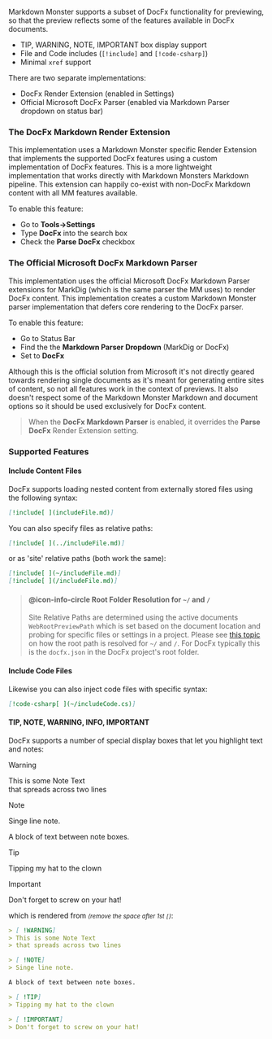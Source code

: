 ﻿Markdown Monster supports a subset of DocFx functionality for previewing, so that the preview reflects some of the features available in DocFx documents.

* TIP, WARNING, NOTE, IMPORTANT box display support
* File and Code includes (`[!include]` and `[!code-csharp]`)
* Minimal `xref` support

There are two separate implementations:

* DocFx Render Extension (enabled in Settings)
* Official Microsoft DocFx Parser (enabled via Markdown Parser dropdown on status bar)

### The DocFx Markdown Render Extension
This implementation uses a Markdown Monster specific Render Extension that implements the supported DocFx features using a custom implementation of DocFx features. This is a more lightweight implementation that works directly with Markdown Monsters Markdown pipeline. This extension can happily co-exist with non-DocFx Markdown content with all MM features available.

To enable this feature:

* Go to **Tools->Settings**
* Type **DocFx** into the search box
* Check the **Parse DocFx** checkbox

### The Official Microsoft DocFx Markdown Parser
This implementation uses the official Microsoft DocFx Markdown Parser extensions for MarkDig (which is the same parser the MM uses) to render DocFx content. This implementation creates a custom Markdown Monster parser implementation that defers core rendering to the DocFx parser. 

To enable this feature:

* Go to Status Bar
* Find the the **Markdown Parser Dropdown** (MarkDig or DocFx)
* Set to **DocFx**

Although this is the official solution from Microsoft it's not directly geared towards rendering single documents as it's meant for generating entire sites of content, so not all features work in the context of previews. It also doesn't respect some of the Markdown Monster Markdown and document options so it should be used exclusively for DocFx content.

> When the **DocFx Markdown Parser** is enabled, it overrides the **Parse DocFx** Render Extension setting.

### Supported Features

#### Include Content Files
DocFx supports loading nested content from externally stored files using the following syntax:

```markdown
[!include[ ](includeFile.md)]
```

You can also specify files as relative paths:

```markdown
[!include[ ](../includeFile.md)]
```

or as 'site' relative paths (both work the same):

```markdown
[!include[ ](~/includeFile.md)]
[!include[ ](/includeFile.md)]
```

> #### @icon-info-circle Root Folder Resolution for `~/` and `/`
> Site Relative Paths are determined using the active documents `WebRootPreviewPath` which is set based on the document location and probing for specific files or settings in a project. Please see [this topic](VFPS://Topic/_5FZ0OZKLN) on how the root path is resolved for `~/` and `/`. For DocFx typically this is the `docfx.json` in the DocFx project's root folder.

#### Include Code Files
Likewise you can also inject code files with  specific syntax:

```markdown
[!code-csharp[ ](~/includeCode.cs)]
```

#### TIP, NOTE, WARNING, INFO, IMPORTANT
DocFx supports a number of special display boxes that let you highlight text and notes:

> [!WARNING]
> This is some Note Text  
> that spreads across two lines

> [!NOTE]
> Singe line note.

A block of text between note boxes.

> [!TIP]
> Tipping my hat to the clown

> [!IMPORTANT]
> Don't forget to screw on your hat!

which is rendered from <small>*(remove the space after 1st `[`)*</small>:

```markdown
> [ !WARNING]
> This is some Note Text  
> that spreads across two lines

> [ !NOTE]
> Singe line note.

A block of text between note boxes.

> [ !TIP]
> Tipping my hat to the clown

> [ !IMPORTANT]
> Don't forget to screw on your hat!
```